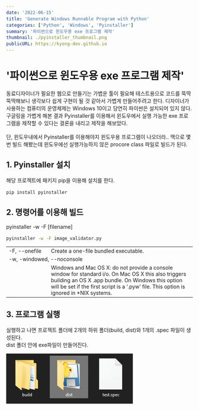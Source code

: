 ```yaml
---
date: '2022-06-15'
title: 'Generate Windows Runnable Program with Python'
categories: ['Python', 'Windows', 'Pyinstaller']
summary: '파이썬으로 윈도우용 exe 프로그램 제작'
thumbnail: ./pyinstaller_thumbnail.png
publicURL: https://kyong-dev.github.io
---
```

# '파이썬으로 윈도우용 exe 프로그램 제작'

동료디자이너가 필요한 웹으로 만들기는 가볍운 툴이 필요해 테스트용으로 코드를 뚝딱뚝딱해보니 생각보다 쉽게 구현이 될 것 같아서 가볍게 만들어주려고 한다.
디자이너가 사용하는 컴퓨터의 운영체제는 Windows 10이고 당연히 파이썬은 설치되어 있지 않다. <br />
구글링을 가볍게 해본 결과 Pyinstaller를 이용해서 윈도우에서 실행 가능한 exe 프로그램을 제작할 수 있다는 결론을 내리고 제작을 해보았다.  <br /><br />
단, 윈도우내에서 Pyinstaller를 이용해야지 윈도우용 프로그램이 나오더라.. 맥으로 몇번 빌드 해봤는데 윈도우에선 실행가능하지 않은 procore class 파일로 빌드가 된다.

<h2>1. Pyinstaller 설치</h2>
해당 프로젝트에 패키지 pip을 이용해 설치를 한다.

```bash
pip install pyinstaller
```

<h2>2. 명령어를 이용해 빌드</h2>
pyinstaller -w -F [filename]

```bash
pyinstaller -w -F image_validator.py
```

<table>
  <tr>
    <td style="width: 100px;">-F, --onefile </td>
    <td>Create a one-file bundled executable.</td>
  </tr>
  <tr>
    <td colspan="2">-w, -windowed, --noconsole</td>
  </tr>
  <tr>
    <td></td>
    <td>Windows and Mac OS X: do not provide a console window for standard i/o. On Mac OS X this also triggers building an OS X .app bundle. On Windows this option will be set if the first script is a ‘.pyw’ file. This option is ignored in *NIX systems.</td>
  </tr>
</table>


<h2>3. 프로그램 실행</h2>

실행하고 나면 프로젝트 폴더에 2개의 하위 폴더(build, dist)와 1개의 .spec  파일이 생성된다. <br />
dist 폴더 안에 exe파일이 만들어진다.

![Pyinstaller Build Result](./pyinstaller-result.png)
